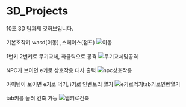 # 3D_Projects
10조 3D 팀과제 깃허브입니다.
<br/>
<br/>
기본조작키 wasd(이동) ,스페이스(점프) 
![이동](https://github.com/user-attachments/assets/fe36a42d-26ae-4638-8951-158c10376d1f)
<br/>
<br/>
1번키 2번키로 무기교체, 좌클릭으로 공격
![무기교체및공격](https://github.com/user-attachments/assets/dea38676-6c20-45bc-a53b-a7d00a565b8f)
<br/>
<br/>
NPC가 보이면 e키로 상호작용 대사 출력
![npc상호작용](https://github.com/user-attachments/assets/c8f88107-3d52-44a2-b17b-bbdb80fa1ab9)
<br/>
<br/>
아이템이 보이면  e키로 먹기, i키로 인벤토리 열기
![e키로먹기tab키로인벤열기](https://github.com/user-attachments/assets/8b5d6e52-2c4d-4b67-8286-485f9db1175e)
<br/>
<br/>
tab키를 눌러 건축 가능
![탭키로건축](https://github.com/user-attachments/assets/b72bf250-af98-40b1-9c00-8b62386393a0)
<br/>
<br/>
